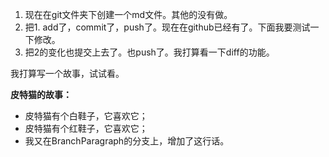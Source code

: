 1. 现在在git文件夹下创建一个md文件。其他的没有做。
2. 把1. add了，commit了，push了。现在在github已经有了。下面我要测试一下修改。
3. 把2的变化也提交上去了。也push了。我打算看一下diff的功能。



我打算写一个故事，试试看。

**皮特猫的故事：**

* 皮特猫有个白鞋子，它喜欢它；
* 皮特猫有个红鞋子，它喜欢它；
* 我又在BranchParagraph的分支上，增加了这行话。